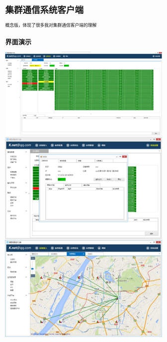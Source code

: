 # 集群通信系统客户端

概念版，体现了很多我对集群通信客户端的理解

## 界面演示
![image](image/1.png)
![image](image/2.png)
![image](image/3.png)
